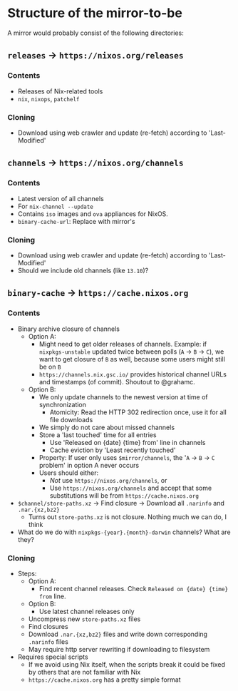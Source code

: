 # Structure of the mirror-to-be

A mirror would probably consist of the following directories:

## `releases` &rarr; `https://nixos.org/releases`

### Contents

- Releases of Nix-related tools
- `nix`, `nixops`, `patchelf`

### Cloning

- Download using web crawler and update (re-fetch) according to 'Last-Modified'

## `channels` &rarr; `https://nixos.org/channels`

### Contents

- Latest version of all channels
- For `nix-channel --update`
- Contains `iso` images and `ova` appliances for NixOS.
- `binary-cache-url`: Replace with mirror's

### Cloning

- Download using web crawler and update (re-fetch) according to 'Last-Modified'
- Should we include old channels (like `13.10`)?

## `binary-cache` &rarr; `https://cache.nixos.org`

### Contents

- Binary archive closure of channels
  - Option A:
    - Might need to get older releases of channels. Example: if `nixpkgs-unstable` updated twice between polls (`A` &rarr; `B` &rarr; `C`), we want to get closure of `B` as well, because some users might still be on `B`
    - `https://channels.nix.gsc.io/` provides historical channel URLs and timestamps (of commit). Shoutout to @grahamc.
  - Option B:
    - We only update channels to the newest version at time of synchronization
      - Atomicity: Read the HTTP 302 redirection once, use it for all file downloads
    - We simply do not care about missed channels
    - Store a 'last touched' time for all entries
      - Use 'Released on {date} {time} from' line in channels
      - Cache eviction by 'Least recently touched'
    - Property: If user only uses `$mirror/channels`, the '`A` &rarr; `B` &rarr; `C` problem' in option A never occurs
    - Users should either:
      - *Not* use `https://nixos.org/channels`, or
      - Use `https://nixos.org/channels` and accept that some substitutions will be from `https://cache.nixos.org`
- `$channel/store-paths.xz` &rarr; Find closure &rarr; Download all `.narinfo` and `.nar.{xz,bz2}`
  - Turns out `store-paths.xz` is not closure. Nothing much we can do, I think
- What do we do with `nixpkgs-{year}.{month}-darwin` channels? What are they?

### Cloning

- Steps:
  - Option A:
    - Find recent channel releases. Check `Released on {date} {time} from` line.
  - Option B:
    - Use latest channel releases only
  - Uncompress new `store-paths.xz` files
  - Find closures
  - Download `.nar.{xz,bz2}` files and write down corresponding `.narinfo` files
  - May require http server rewriting if downloading to filesystem
- Requires special scripts
  - If we avoid using Nix itself, when the scripts break it could be fixed by others that are not familiar with Nix
  - `https://cache.nixos.org` has a pretty simple format
